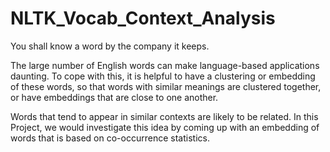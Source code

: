 # NLTK_Vocab_Context_Analysis
You shall know a word by the company it keeps.

The large number of English words can make language-based applications daunting. To cope with this, it is
helpful to have a clustering or embedding of these words, so that words with similar meanings are clustered
together, or have embeddings that are close to one another.

Words that tend to appear in similar contexts are likely to be related. In this Project, we would
investigate this idea by coming up with an embedding of words that is based on co-occurrence statistics.
